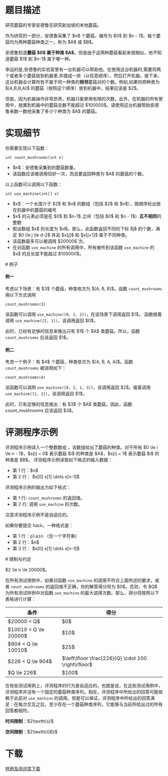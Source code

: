 # 题目描述

<p>研究蘑菇的专家安德鲁在研究新加坡的本地蘑菇。</p>
<p>作为研究的一部分，安德鲁采集了 $n$ 个蘑菇，编号为 $0$ 到 $n - 1$。每个蘑菇均为两种蘑菇种类之一，称为 $A$ 或 $B$。</p>
<p>安德鲁知道<strong>蘑菇 $0$ 属于种类 $A$</strong>，但是由于这两种蘑菇看起来很相似，他不知道蘑菇 $1$ 到 $n-1$ 属于哪一种。</p>
<p>幸运的是,安德鲁的实验室里有一台机器可以帮助他。在使用这台机器时,需要将两个或者多个蘑菇放到机器里,并摆成一排（以任意顺序），然后打开机器。接下来，这台机器会计算所有不属于同一种类的<strong>相邻</strong>蘑菇对的个数。例如,如果你把种类为 $[A,B,B,A]$ 的蘑菇（按照这个顺序）放到机器中，结果应该是 $2$。</p>
<p>但是，因为机器操作非常昂贵，机器只能使用有限的次数。此外，在机器的所有使用中，放置到机器中的蘑菇总数不能超过 $100000$。请使用这台机器帮助安德鲁来数一数他采集了多少个种类为 $A$ 的蘑菇。</p>

# 实现细节


<p>你需要实现以下函数：</p>
<pre><code class="sh_cpp">int count_mushrooms(int n)</code></pre>
<ul><li>$n$：安德鲁采集到的蘑菇数量。</li>
<li>该函数应该被调用恰好一次，而且要返回种类为 $A$ 的蘑菇的个数。</li>
</ul><p>以上函数可以调用以下函数：</p>
<pre><code class="sh_cpp">int use_machine(int[] x)</code></pre>
<ul><li>$x$：一个长度介于 $2$ 和 $n$ 的数组（包括 $2$ 和 $n$），按顺序给出放在机器中的蘑菇的编号</li>
<li>$x$ 的元素必须是在 $0$ 到 $n-1$ 之间（包括 $0$ 和 $n - 1$）<strong>互不相同</strong>的整数</li>
<li>假设数组 $x$ 的长度为 $d$。那么，此函数返回不同的下标 $j$ 的个数，满足 $0 \le j \le d-2$ 并且 $x[j]$ 和 $x[j+1]$ 属于不同种类。</li>
<li>该函数最多可以被调用 $20000$ 次。</li>
<li>在对函数 <code>use_machine</code> 的所有调用中，所有被传到该函数 <code>use_machine</code> 的 $x$ 的总长度不能超过 $100000$。</li>
</ul>
# 例子


<h4>例一</h4>
<p>考虑以下场景：有 $3$ 个蘑菇，种类依次为 $[A, B, B]$。函数 <code>count_mushrooms</code> 用以下方式调用</p>
<pre><code class="sh_cpp">count_mushrooms(3)</code></pre>
<p>该函数可以调用 <code>use_machine([0, 1, 2])</code>，在该场景下调用返回 $1$。 函数接着调用 <code>use_machine([2, 1])</code>，该调用返回 $0$。</p>
<p>此时，已经有足够的信息来推出只有 $1$ 个 $A$ 类蘑菇。所以，函数 <code>count_mushrooms</code> 应该返回 $1$。</p>
<h4>例二</h4>
<p>考虑一个例子：有 $4$ 个蘑菇，种类依次为 $[A, B, A, A]$。函数 <code>count_mushrooms</code> 被调用如下：</p>
<pre><code class="sh_cpp">count_mushrooms(4)</code></pre>
<p>该函数可以调用 <code>use_machine([0, 2, 1, 3])</code>，该调用返回 $2$。接着调用 <code>use_machine([1, 2])</code>，该调用返回 $1$。</p>
<p>此时，已有足够的信息推出：有 $3$ 个 $A$ 类蘑菇。因此，函数 count_mushrooms 应该返回 $3$。</p>

# 评测程序示例


<p>评测程序示例读入一个整数数组 ，该数组给出了蘑菇的种类。对于所有 $0 \le i \le n - 1$，$s[i] = 0$ 表示蘑菇 $i$ 的种类是 $A$，$s[i] = 1$ 表示蘑菇 $i$ 的种类是 $B$。 评测程序示例读取如下格式的输入数据：</p>
<ul><li>第 1 行：$n$</li>
<li>第 2 行： $s[0] s[1] \dots s[n-1]$</li>
</ul><p>评测程序示例的输出为如下格式：</p>
<ul><li>第 1 行: <code>count_mushrooms</code> 的返回值。</li>
<li>第 2 行: 调用 <code>use_machine</code> 的次数。</li>
</ul><p>注意评测程序示例不是自适应的。</p>
<p>如果你要提交 hack，一种格式是：</p>
<ul><li>第 1 行：<samp>plain</samp> （仅一个字符串）</li>
<li>第 2 行：$n$</li>
<li>第 3 行： $s[0] s[1] \dots s[n-1]$</li>
</ul>
# 限制与约定


<p>$2 \le n \le 20000$。</p>
<p>在所有测试用例中，如果对函数 <code>use_machine</code> 的调用不符合上面所述的要求，或者 <code>count_mushrooms</code> 的返回值不正确，你的解答得分将为 $0$。否则，令 $Q$ 为所有测试样例中对函数 <code>use_machine</code> 的最大调用次数。那么，得分将按照以下表格进行计算：</p>
<div class="table-responsive">
<table class="table table-bordered table-text-center table-vertical-middle"><thead><tr><th>条件</th>
<th>得分</th>
</tr></thead><tbody><tr><td>$20000 &lt; Q$</td>
<td>$0$</td>
</tr><tr><td>$10010 &lt; Q \le 20000$</td>
<td>$10$</td>
</tr><tr><td>$904 &lt; Q \le 10010$</td>
<td>$25$</td>
</tr><tr><td>$226 &lt; Q \le 904$</td>
<td>$\left\lfloor \frac{226}{Q} \cdot 100 \right\rfloor$</td>
</tr><tr><td>$Q \le 226$</td>
<td>$100$</td>
</tr></tbody></table></div>
<p>在有些测试用例上，评测程序的行为是自适应的。也就是说，在这些测试用例中，评测程序并没有一个固定的蘑菇种类序列。相反，评测程序中所给出的回答可能依赖于此前对 <code>use_machine</code> 的调用。但是可以保证，评测程序中所给出的回答满足：在每次交互之后，至少存在一个蘑菇种类序列，它能够与当前所给出过的所有回答都相符。</p>
<p><strong>时间限制</strong>：$2\texttt{s}$</p>
<p><strong>空间限制</strong>：$2\texttt{GB}$</p>

# 下载


<p><a href="/download.php?type=problem&amp;id=568">样例及测评库下载</a></p>
